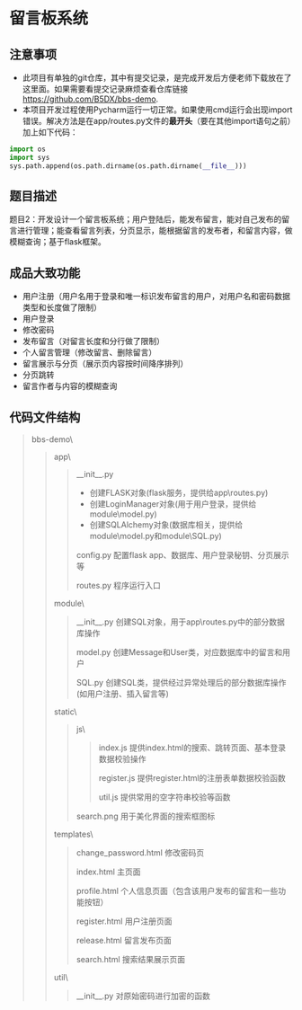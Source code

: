 # 留言板系统
## 注意事项
- 此项目有单独的git仓库，其中有提交记录，是完成开发后方便老师下载放在了这里面。如果需要看提交记录麻烦查看仓库链接<https://github.com/B5DX/bbs-demo>.
- 本项目开发过程使用Pycharm运行一切正常。如果使用cmd运行会出现import错误。解决方法是在app/routes.py文件的**最开头**（要在其他import语句之前）加上如下代码：
```python
import os
import sys
sys.path.append(os.path.dirname(os.path.dirname(__file__)))
```
## 题目描述

题目2：开发设计一个留言板系统；用户登陆后，能发布留言，能对自己发布的留言进行管理；能查看留言列表，分页显示，能根据留言的发布者，和留言内容，做模糊查询；基于flask框架。

## 成品大致功能

- 用户注册（用户名用于登录和唯一标识发布留言的用户，对用户名和密码数据类型和长度做了限制）
- 用户登录
- 修改密码
- 发布留言（对留言长度和分行做了限制）
- 个人留言管理（修改留言、删除留言）
- 留言展示与分页（展示页内容按时间降序排列）
- 分页跳转
- 留言作者与内容的模糊查询

## 代码文件结构

> bbs-demo\
> 
> > app\
> > 
> > > \_\_init\_\_.py
> > > - 创建FLASK对象(flask服务，提供给app\routes.py)
> > > - 创建LoginManager对象(用于用户登录，提供给module\model.py) 
> > > - 创建SQLAlchemy对象(数据库相关，提供给module\model.py和module\SQL.py)
> > > 
> > > config.py  配置flask app、数据库、用户登录秘钥、分页展示等
> > > 
> > > routes.py  程序运行入口
> > > 
> > module\
> > 
> > > \_\_init\_\_.py  创建SQL对象，用于app\routes.py中的部分数据库操作  
> > > 
> > > model.py  创建Message和User类，对应数据库中的留言和用户
> > > 
> > > SQL.py  创建SQL类，提供经过异常处理后的部分数据库操作(如用户注册、插入留言等)
> > > 
> > static\
> > 
> > > js\
> > > 
> > > > index.js  提供index.html的搜索、跳转页面、基本登录数据校验操作
> > > > 
> > > > register.js  提供register.html的注册表单数据校验函数
> > > > 
> > > > util.js  提供常用的空字符串校验等函数
> > > >
> > > search.png  用于美化界面的搜索框图标
> > >
> > templates\
> >
> > > change_password.html  修改密码页
> > >
> > > index.html  主页面
> > > 
> > > profile.html  个人信息页面（包含该用户发布的留言和一些功能按钮）
> > > 
> > > register.html  用户注册页面
> > > 
> > > release.html  留言发布页面
> > > 
> > > search.html  搜索结果展示页面
> > > 
> > util\
> >
> > > \_\_init\_\_.py  对原始密码进行加密的函数
> > > 
